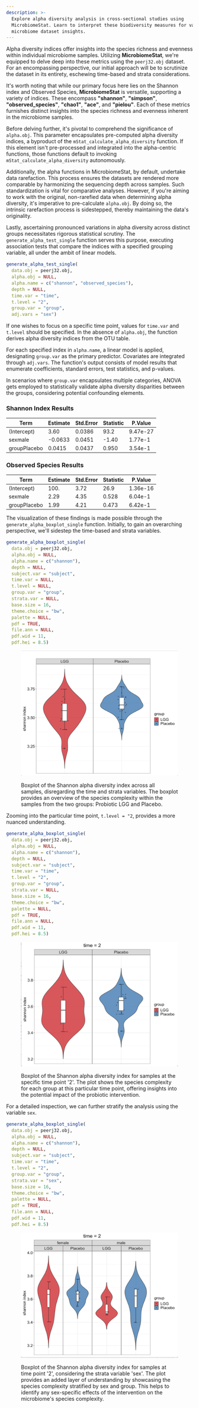 ```yaml
---
description: >-
  Explore alpha diversity analysis in cross-sectional studies using
  MicrobiomeStat. Learn to interpret these biodiversity measures for valuable
  microbiome dataset insights.
---
```


Alpha diversity indices offer insights into the species richness and evenness within individual microbiome samples. Utilizing **MicrobiomeStat**, we're equipped to delve deep into these metrics using the `peerj32.obj` dataset. For an encompassing perspective, our initial approach will be to scrutinize the dataset in its entirety, eschewing time-based and strata considerations.

It's worth noting that while our primary focus here lies on the Shannon index and Observed Species, **MicrobiomeStat** is versatile, supporting a variety of indices. These encompass **"shannon"**, **"simpson"**, **"observed_species"**, **"chao1"**, **"ace"**, and **"pielou"**. Each of these metrics furnishes distinct insights into the species richness and evenness inherent in the microbiome samples.

Before delving further, it's pivotal to comprehend the significance of `alpha.obj`. This parameter encapsulates pre-computed alpha diversity indices, a byproduct of the `mStat_calculate_alpha_diversity` function. If this element isn't pre-processed and integrated into the alpha-centric functions, those functions default to invoking `mStat_calculate_alpha_diversity` autonomously.

Additionally, the alpha functions in MicrobiomeStat, by default, undertake data rarefaction. This process ensures the datasets are rendered more comparable by harmonizing the sequencing depth across samples. Such standardization is vital for comparative analyses. However, if you're aiming to work with the original, non-rarefied data when determining alpha diversity, it's imperative to pre-calculate `alpha.obj`. By doing so, the intrinsic rarefaction process is sidestepped, thereby maintaining the data's originality.

Lastly, ascertaining pronounced variations in alpha diversity across distinct groups necessitates rigorous statistical scrutiny. The `generate_alpha_test_single` function serves this purpose, executing association tests that compare the indices with a specified grouping variable, all under the ambit of linear models.

```r
generate_alpha_test_single(
  data.obj = peerj32.obj,
  alpha.obj = NULL, 
  alpha.name = c("shannon", "observed_species"),
  depth = NULL,
  time.var = "time",
  t.level = "2",
  group.var = "group",
  adj.vars = "sex")
```

If one wishes to focus on a specific time point, values for `time.var` and `t.level` should be specified. In the absence of `alpha.obj`, the function derives alpha diversity indices from the OTU table.

For each specified index in `alpha.name`, a linear model is applied, designating `group.var` as the primary predictor. Covariates are integrated through `adj.vars`. The function's output consists of model results that enumerate coefficients, standard errors, test statistics, and p-values.

In scenarios where `group.var` encapsulates multiple categories, ANOVA gets employed to statistically validate alpha diversity disparities between the groups, considering potential confounding elements.

### Shannon Index Results

| Term         | Estimate | Std.Error | Statistic | P.Value  |
| ------------ | -------- | --------- | --------- | -------- |
| (Intercept)  | 3.60     | 0.0386    | 93.2      | 9.47e-27 |
| sexmale      | -0.0633  | 0.0451    | -1.40     | 1.77e-1  |
| groupPlacebo | 0.0415   | 0.0437    | 0.950     | 3.54e-1  |

### Observed Species Results

| Term         | Estimate | Std.Error | Statistic | P.Value  |
| ------------ | -------- | --------- | --------- | -------- |
| (Intercept)  | 100.     | 3.72      | 26.9      | 1.36e-16 |
| sexmale      | 2.29     | 4.35      | 0.528     | 6.04e-1  |
| groupPlacebo | 1.99     | 4.21      | 0.473     | 6.42e-1  |

The visualization of these findings is made possible through the `generate_alpha_boxplot_single` function. Initially, to gain an overarching perspective, we'll sidestep the time-based and strata variables.

```r
generate_alpha_boxplot_single(
  data.obj = peerj32.obj,
  alpha.obj = NULL,
  alpha.name = c("shannon"),
  depth = NULL,
  subject.var = "subject",
  time.var = NULL,
  t.level = NULL,
  group.var = "group",
  strata.var = NULL,
  base.size = 16,
  theme.choice = "bw",
  palette = NULL,
  pdf = TRUE,
  file.ann = NULL,
  pdf.wid = 11,
  pdf.hei = 8.5)
```

<figure><img src="../.gitbook/assets/Screenshot 2023-10-10 at 19.16.07.png" alt=""><figcaption><p>Boxplot of the Shannon alpha diversity index across all samples, disregarding the time and strata variables. The boxplot provides an overview of the species complexity within the samples from the two groups: Probiotic LGG and Placebo.</p></figcaption></figure>

Zooming into the particular time point, `t.level = "2`, provides a more nuanced understanding.

```r
generate_alpha_boxplot_single(
  data.obj = peerj32.obj,
  alpha.obj = NULL,
  alpha.name = c("shannon"),
  depth = NULL,
  subject.var = "subject",
  time.var = "time",
  t.level = "2",
  group.var = "group",
  strata.var = NULL,
  base.size = 16,
  theme.choice = "bw",
  palette = NULL,
  pdf = TRUE,
  file.ann = NULL,
  pdf.wid = 11,
  pdf.hei = 8.5)
```

<figure><img src="../.gitbook/assets/Screenshot 2023-10-10 at 19.17.06.png" alt=""><figcaption><p>Boxplot of the Shannon alpha diversity index for samples at the specific time point '2'. The plot shows the species complexity for each group at this particular time point, offering insights into the potential impact of the probiotic intervention.</p></figcaption></figure>

For a detailed inspection, we can further stratify the analysis using the variable `sex`.

```r
generate_alpha_boxplot_single(
  data.obj = peerj32.obj,
  alpha.obj = NULL,
  alpha.name = c("shannon"),
  depth = NULL,
  subject.var = "subject",
  time.var = "time",
  t.level = "2",
  group.var = "group",
  strata.var = "sex",
  base.size = 16,
  theme.choice = "bw",
  palette = NULL,
  pdf = TRUE,
  file.ann = NULL,
  pdf.wid = 11,
  pdf.hei = 8.5)
```

<figure><img src="../.gitbook/assets/Screenshot 2023-10-10 at 19.18.43.png" alt=""><figcaption><p>Boxplot of the Shannon alpha diversity index for samples at time point '2', considering the strata variable 'sex'. The plot provides an added layer of understanding by showcasing the species complexity stratified by sex and group. This helps to identify any sex-specific effects of the intervention on the microbiome's species complexity.</p></figcaption></figure>
